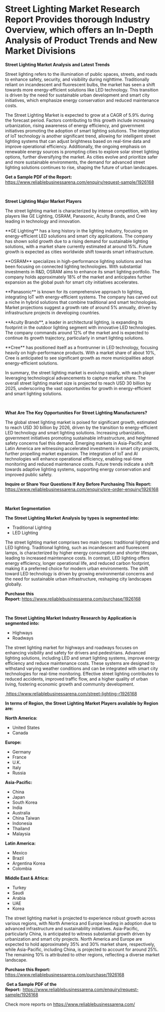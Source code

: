 <p><h1>Street Lighting Market Research Report Provides thorough Industry Overview, which offers an In-Depth Analysis of Product Trends and New Market Divisions</h1></p><p><strong>Street Lighting Market Analysis and Latest Trends</strong></p>
<p><p>Street lighting refers to the illumination of public spaces, streets, and roads to enhance safety, security, and visibility during nighttime. Traditionally reliant on incandescent and fluorescent bulbs, the market has seen a shift towards more energy-efficient solutions like LED technology. This transition is driven by the need for sustainable urban development and smart city initiatives, which emphasize energy conservation and reduced maintenance costs.</p><p>The Street Lighting Market is expected to grow at a CAGR of 5.9% during the forecast period. Factors contributing to this growth include increasing urbanization, rising awareness of energy efficiency, and government initiatives promoting the adoption of smart lighting solutions. The integration of IoT technology is another significant trend, allowing for intelligent street lighting systems that can adjust brightness based on real-time data and improve operational efficiency. Additionally, the ongoing emphasis on renewable energy sources is prompting cities to explore solar street lighting options, further diversifying the market. As cities evolve and prioritize safer and more sustainable environments, the demand for advanced street lighting solutions continues to rise, shaping the future of urban landscapes.</p></p>
<p><strong>Get a Sample PDF of the Report:&nbsp;</strong> <a href="https://www.reliablebusinessarena.com/enquiry/request-sample/1926168?utm_campaign=2928&utm_medium=2&utm_source=Github&utm_content=ia&utm_term=07042025&utm_id=street-lighting">https://www.reliablebusinessarena.com/enquiry/request-sample/1926168</a></p>
<p>&nbsp;</p>
<p><strong>Street Lighting Major Market Players</strong></p>
<p><p>The street lighting market is characterized by intense competition, with key players like GE Lighting, OSRAM, Panasonic, Acuity Brands, and Cree leading in technology and innovation.</p><p>**GE Lighting** has a long history in the lighting industry, focusing on energy-efficient LED solutions and smart city applications. The company has shown solid growth due to a rising demand for sustainable lighting solutions, with a market share currently estimated at around 15%. Future growth is expected as cities worldwide shift towards smart infrastructure.</p><p>**OSRAM** specializes in high-performance lighting solutions and has been focusing on connected lighting technologies. With substantial investments in R&D, OSRAM aims to enhance its smart lighting portfolio. The company holds approximately 18% of the market and anticipates further expansion as the global push for smart city initiatives accelerates.</p><p>**Panasonic** is known for its comprehensive approach to lighting, integrating IoT with energy-efficient systems. The company has carved out a niche in hybrid solutions that combine traditional and smart technologies. Market projections suggest a growth rate of around 5% annually, driven by infrastructure projects in developing countries.</p><p>**Acuity Brands**, a leader in architectural lighting, is expanding its footprint in the outdoor lighting segment with innovative LED technologies. The company commands around 12% of the market and is expected to continue its growth trajectory, particularly in smart lighting solutions.</p><p>**Cree** has positioned itself as a frontrunner in LED technology, focusing heavily on high-performance products. With a market share of about 10%, Cree is anticipated to see significant growth as more municipalities adopt energy-efficient solutions.</p><p>In summary, the street lighting market is evolving rapidly, with each player leveraging technological advancements to capture market share. The overall street lighting market size is projected to reach USD 30 billion by 2025, underscoring the vast opportunities for growth in energy-efficient and smart lighting solutions.</p></p>
<p>&nbsp;</p>
<p><strong>What Are The Key Opportunities For Street Lighting Manufacturers?</strong></p>
<p><p>The global street lighting market is poised for significant growth, estimated to reach USD 30 billion by 2026, driven by the transition to energy-efficient LED technology and smart lighting solutions. Increasing urbanization, government initiatives promoting sustainable infrastructure, and heightened safety concerns fuel this demand. Emerging markets in Asia-Pacific and Latin America are witnessing accelerated investments in smart city projects, further propelling market expansion. The integration of IoT and AI technologies will enhance operational efficiency, enabling real-time monitoring and reduced maintenance costs. Future trends indicate a shift towards adaptive lighting systems, supporting energy conservation and improved public safety.</p></p>
<p><strong>Inquire or Share Your Questions If Any Before Purchasing This Report:</strong> <a href="https://www.reliablebusinessarena.com/enquiry/pre-order-enquiry/1926168?utm_campaign=2928&utm_medium=2&utm_source=Github&utm_content=ia&utm_term=07042025&utm_id=street-lighting">https://www.reliablebusinessarena.com/enquiry/pre-order-enquiry/1926168</a></p>
<p>&nbsp;</p>
<p><strong>Market Segmentation</strong></p>
<p><strong>The Street Lighting Market Analysis by types is segmented into:</strong></p>
<p><ul><li>Traditional Lighting</li><li>LED Lighting</li></ul></p>
<p><p>The street lighting market comprises two main types: traditional lighting and LED lighting. Traditional lighting, such as incandescent and fluorescent lamps, is characterized by higher energy consumption and shorter lifespan, leading to increased maintenance costs. In contrast, LED lighting offers energy efficiency, longer operational life, and reduced carbon footprint, making it a preferred choice for modern urban environments. The shift toward LED technology is driven by growing environmental concerns and the need for sustainable urban infrastructure, reshaping city landscapes globally.</p></p>
<p><strong>Purchase this Report:&nbsp;</strong><a href="https://www.reliablebusinessarena.com/purchase/1926168?utm_campaign=2928&utm_medium=2&utm_source=Github&utm_content=ia&utm_term=07042025&utm_id=street-lighting">https://www.reliablebusinessarena.com/purchase/1926168</a></p>
<p>&nbsp;</p>
<p><strong>The Street Lighting Market Industry Research by Application is segmented into:</strong></p>
<p><ul><li>Highways</li><li>Roadways</li></ul></p>
<p><p>The street lighting market for highways and roadways focuses on enhancing visibility and safety for drivers and pedestrians. Advanced lighting solutions, including LED and smart lighting systems, improve energy efficiency and reduce maintenance costs. These systems are designed to withstand varying weather conditions and can be integrated with smart city technologies for real-time monitoring. Effective street lighting contributes to reduced accidents, improved traffic flow, and a higher quality of urban living, fostering economic growth and community development.</p></p>
<p><a href="https://www.reliablebusinessarena.com/street-lighting-r1926168?utm_campaign=2928&utm_medium=2&utm_source=Github&utm_content=ia&utm_term=07042025&utm_id=street-lighting">&nbsp;https://www.reliablebusinessarena.com/street-lighting-r1926168</a></p>
<p><strong>In terms of Region, the Street Lighting Market Players available by Region are:</strong></p>
<p>
    <p> <strong> North America: </strong>
        <ul>
            <li>United States</li>
            <li>Canada</li>
        </ul>
        </p> 
    <p> <strong> Europe: </strong>
        <ul>
            <li>Germany</li>
            <li>France</li>
            <li>U.K.</li>
            <li>Italy</li>
            <li>Russia</li>
        </ul>
        </p> 
    <p> <strong> Asia-Pacific: </strong>
        <ul>
            <li>China</li>
            <li>Japan</li>
            <li>South Korea</li>
            <li>India</li>
            <li>Australia</li>
            <li>China Taiwan</li>
            <li>Indonesia</li>
            <li>Thailand</li>
            <li>Malaysia</li>
        </ul>
        </p> 
    <p> <strong> Latin America: </strong>
        <ul>
            <li>Mexico</li>
            <li>Brazil</li>
            <li>Argentina Korea</li>
            <li>Colombia</li>
        </ul>
        </p> 
    <p> <strong> Middle East & Africa: </strong>
        <ul>
            <li>Turkey</li>
            <li>Saudi</li>
            <li>Arabia</li>
            <li>UAE</li>
            <li>Korea</li>
        </ul>
    </p>
    </p>
<p><p>The street lighting market is projected to experience robust growth across various regions, with North America and Europe leading in adoption due to advanced infrastructure and sustainability initiatives. Asia-Pacific, particularly China, is anticipated to witness substantial growth driven by urbanization and smart city projects. North America and Europe are expected to hold approximately 35% and 30% market share, respectively, while Asia-Pacific, including China, is projected to account for around 25%. The remaining 10% is attributed to other regions, reflecting a diverse market landscape.</p></p>
<p><strong>Purchase this Report: </strong><a href="https://www.reliablebusinessarena.com/purchase/1926168?utm_campaign=2928&utm_medium=2&utm_source=Github&utm_content=ia&utm_term=07042025&utm_id=street-lighting">https://www.reliablebusinessarena.com/purchase/1926168</a></p>
<p>&nbsp;<strong>Get a Sample PDF of the Report:&nbsp;&nbsp;</strong><a href="https://www.reliablebusinessarena.com/enquiry/request-sample/1926168?utm_campaign=2928&utm_medium=2&utm_source=Github&utm_content=ia&utm_term=07042025&utm_id=street-lighting">https://www.reliablebusinessarena.com/enquiry/request-sample/1926168</a></p>
<p><strong></strong></p>
<p>Check more reports on <a href="https://www.reliablebusinessarena.com/?utm_campaign=2928&utm_medium=2&utm_source=Github&utm_content=ia&utm_term=07042025&utm_id=street-lighting">https://www.reliablebusinessarena.com/</a></p>
